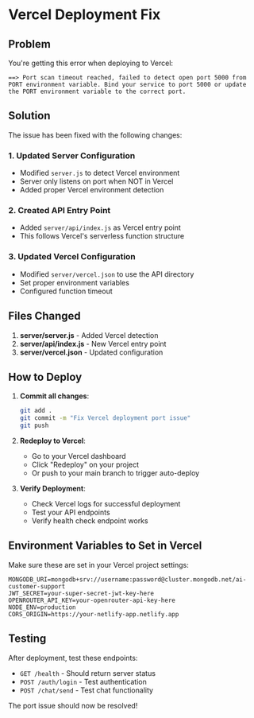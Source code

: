 # Vercel Deployment Fix

## Problem

You're getting this error when deploying to Vercel:

```
==> Port scan timeout reached, failed to detect open port 5000 from PORT environment variable. Bind your service to port 5000 or update the PORT environment variable to the correct port.
```

## Solution

The issue has been fixed with the following changes:

### 1. Updated Server Configuration

- Modified `server.js` to detect Vercel environment
- Server only listens on port when NOT in Vercel
- Added proper Vercel environment detection

### 2. Created API Entry Point

- Added `server/api/index.js` as Vercel entry point
- This follows Vercel's serverless function structure

### 3. Updated Vercel Configuration

- Modified `server/vercel.json` to use the API directory
- Set proper environment variables
- Configured function timeout

## Files Changed

1. **server/server.js** - Added Vercel detection
2. **server/api/index.js** - New Vercel entry point
3. **server/vercel.json** - Updated configuration

## How to Deploy

1. **Commit all changes**:

   ```bash
   git add .
   git commit -m "Fix Vercel deployment port issue"
   git push
   ```

2. **Redeploy to Vercel**:

   - Go to your Vercel dashboard
   - Click "Redeploy" on your project
   - Or push to your main branch to trigger auto-deploy

3. **Verify Deployment**:
   - Check Vercel logs for successful deployment
   - Test your API endpoints
   - Verify health check endpoint works

## Environment Variables to Set in Vercel

Make sure these are set in your Vercel project settings:

```
MONGODB_URI=mongodb+srv://username:password@cluster.mongodb.net/ai-customer-support
JWT_SECRET=your-super-secret-jwt-key-here
OPENROUTER_API_KEY=your-openrouter-api-key-here
NODE_ENV=production
CORS_ORIGIN=https://your-netlify-app.netlify.app
```

## Testing

After deployment, test these endpoints:

- `GET /health` - Should return server status
- `POST /auth/login` - Test authentication
- `POST /chat/send` - Test chat functionality

The port issue should now be resolved!
